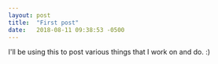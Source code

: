 ```yaml
---
layout: post
title:  "First post"
date:   2018-08-11 09:38:53 -0500
---
```

I'll be using this to post various things that I work on and do. :)

